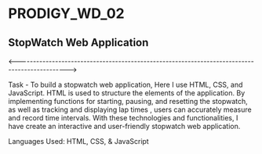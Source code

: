 # PRODIGY_WD_02
## StopWatch Web Application
<---------------------------------------------------------------------------------------------->
<p> Task - To build a stopwatch web application, Here I use HTML, CSS, and JavaScript. HTML is used to structure the elements of the application. By implementing functions for starting, pausing, and resetting the stopwatch, as well as tracking and  displaying lap times , users can accurately measure and record time intervals. With these technologies and functionalities, I have create an interactive and user-friendly stopwatch web application. </p>

<p> Languages Used: HTML, CSS, & JavaScript </p>

<!--------------------------
                            Developed by Abhigya Sapkota
                            instagram:iamabhi_39
                            linkedin:Abhigya_Sapkota                                                                     ----------------------------------->